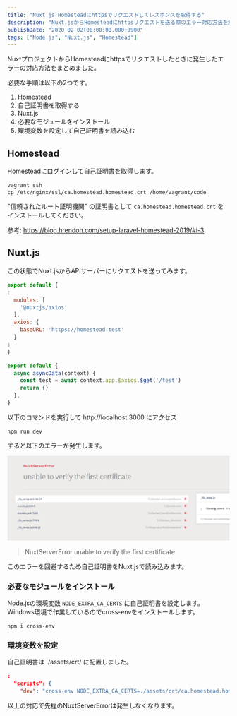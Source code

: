 ```yaml
---
title: "Nuxt.js Homesteadにhttpsでリクエストしてレスポンスを取得する"
description: "Nuxt.jsからHomesteadにhttpsリクエストを送る際のエラー対応方法を解説しました。自己証明書の取得や環境変数設定の手順を記載しました。"
publishDate: "2020-02-02T00:00:00.000+0900"
tags: ["Node.js", "Nuxt.js", "Homestead"]
---
```


NuxtプロジェクトからHomesteadにhttpsでリクエストしたときに発生したエラーの対応方法をまとめました。

必要な手順は以下の2つです。

1. Homestead
1. 自己証明書を取得する
1. Nuxt.js
1. 必要なモジュールをインストール
1. 環境変数を設定して自己証明書を読み込む

## Homestead

Homesteadにログインして自己証明書を取得します。

```
vagrant ssh
cp /etc/nginx/ssl/ca.homestead.homestead.crt /home/vagrant/code
```

"信頼されたルート証明機関" の証明書として `ca.homestead.homestead.crt` をインストールしてください。

参考: https://blog.hrendoh.com/setup-laravel-homestead-2019/#i-3

## Nuxt.js

この状態でNuxt.jsからAPIサーバーにリクエストを送ってみます。

```js title="nuxt.config.js"
export default {
:
  modules: [
    '@nuxtjs/axios'
  ],
  axios: {
    baseURL: 'https://homestead.test'
  }
:
}
```

```js title="pages/index.js"
export default {
  async asyncData(context) {
    const test = await context.app.$axios.$get('/test')
    return {}
  },
}
```

以下のコマンドを実行して http://localhost:3000 にアクセス

```
npm run dev
```

すると以下のエラーが発生します。

![certificate](../../assets/images/post/ef2cd22c4445923939e809c52e21c010.png)

> NuxtServerError unable to verify the first certificate

このエラーを回避するため自己証明書をNuxt.jsで読み込みます。

### 必要なモジュールをインストール

Node.jsの環境変数 `NODE_EXTRA_CA_CERTS` に自己証明書を設定します。Windows環境で作業しているのでcross-envをインストールします。

```
npm i cross-env
```

### 環境変数を設定

自己証明書は ./assets/crt/ に配置しました。

```json title="package.json"
:
  "scripts": {
    "dev": "cross-env NODE_EXTRA_CA_CERTS=./assets/crt/ca.homestead.homestead.crt nuxt",
```

以上の対応で先程のNuxtServerErrorは発生しなくなります。
